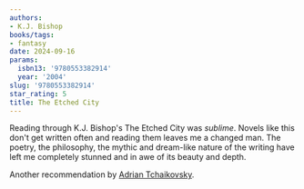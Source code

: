 ```yaml
---
authors:
- K.J. Bishop
books/tags:
- fantasy
date: 2024-09-16
params:
  isbn13: '9780553382914'
  year: '2004'
slug: '9780553382914'
star_rating: 5
title: The Etched City
---
```


Reading through K.J. Bishop's The Etched City was *sublime*. Novels like this don't get written often and reading them leaves me a changed man. The poetry, the philosophy, the mythic and dream-like nature of the writing have left me completely stunned and in awe of its beauty and depth. 

<!--more-->

Another recommendation by [Adrian Tchaikovsky](/authors/adrian-tchaikovsky/).
